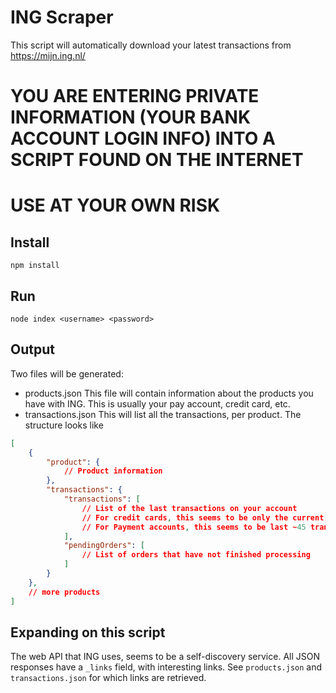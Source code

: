 # ING Scraper

This script will automatically download your latest transactions from https://mijn.ing.nl/

# YOU ARE ENTERING PRIVATE INFORMATION (YOUR BANK ACCOUNT LOGIN INFO) INTO A SCRIPT FOUND ON THE INTERNET
# USE AT YOUR OWN RISK

## Install
```npm install```
## Run
```node index <username> <password>```
## Output
Two files will be generated:
- products.json
This file will contain information about the products you have with ING. This is usually your pay account, credit card, etc.
- transactions.json
This will list all the transactions, per product. The structure looks like
```json
[
    {
        "product": {
            // Product information
        },
        "transactions": {
            "transactions": [
                // List of the last transactions on your account
                // For credit cards, this seems to be only the current month
                // For Payment accounts, this seems to be last ~45 transactions
            ],
            "pendingOrders": [
                // List of orders that have not finished processing
            ]
        }
    },
    // more products
]
```

## Expanding on this script
The web API that ING uses, seems to be a self-discovery service. All JSON responses have a `_links` field, with interesting links. See `products.json` and `transactions.json` for which links are retrieved.
